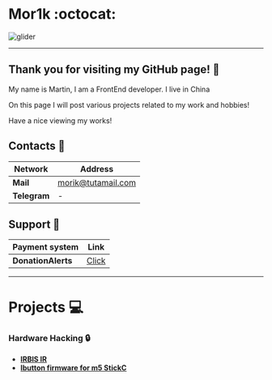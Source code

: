 # Mor1k :octocat:

![glider](https://media1.tenor.com/m/mkrG3g9HwAcAAAAC/classroom-of-the-elite-youkoso-jitsuryoku-shijou-shugi-no-kyoushitsu-e.gif)
_________
## Thank you for visiting my GitHub page! :wave:  

  My name is Martin, I am a FrontEnd developer. I live in China

  On this page I will post various projects related to my work and hobbies!

  Have a nice viewing my works!

## Contacts :incoming_envelope:

|Network|Address|
|--|--|
|**Mail**|[morik@tutamail.com]()|
|**Telegram**|-|

## Support :money_with_wings:

|Payment system|Link|
|--|--|
|**DonationAlerts**|[Click](https://www.donationalerts.com/r/mor1k_gh)|
________

# Projects :computer:

### Hardware Hacking :lock:

- **[IRBIS IR](https://github.com/MOR1K/IRBIS_IR)**
- **[Ibutton firmware for m5 StickC](https://github.com/MOR1K/iButton-firmware-for-m5-Stickc-plus2)**
